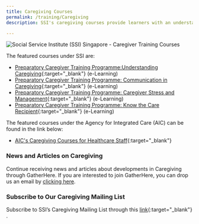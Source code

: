 ```yaml
---
title: Caregiving Courses
permalink: /training/Caregiving
description: SSI's caregiving courses provide learners with an understanding of caregiving while also training them in foundational skills.

---
```

![Social Service Institute (SSI) Singapore - Caregiver Training Courses](/images/training/caregiving_SSI_header-banner-757-x-239px9.jpg) 

The featured courses under SSI are:   
-   [Preparatory Caregiver Training Programme:Understanding Caregiving](https://learningcloud.sg/pages/coursedescription.jsf?courseId=752497&catalogId=1700){:target="_blank"}   (e-Learning)
-   [Preparatory Caregiver Training Programme: Communication in Caregiving](https://learningcloud.sg/pages/coursedescription.jsf?courseId=926394&catalogId=1700){:target="_blank"}   (e-Learning) 
-   [Preparatory Caregiver Training Programme: Caregiver Stress and Management](https://learningcloud.sg/pages/coursedescription.jsf?courseId=926403&catalogId=1700){:target="_blank"}   (e-Learning)
-   [Preparatory Caregiver Training Programme: Know the Care Recipient](https://learningcloud.sg/pages/coursedescription.jsf?courseId=926363&catalogId=1700){:target="_blank"}   (e-Learning)

The featured courses under the Agency for Integrated Care (AIC) can be found in the link below:

-   [AIC's Caregiving Courses for Healthcare Staff](http://partners.aic.sg/trainingcalendar){:target="_blank"}   

### News and Articles on Caregiving   

Continue receiving news and articles about developments in Caregiving through GatherHere. If you are interested to join GatherHere, you can drop us an email by [clicking here](mailto:techservices1@gatherhere.sg).

### Subscribe to Our Caregiving Mailing List   

Subscribe to SSI’s Caregiving Mailing List through this [link](https://form.gov.sg/606d89f418510a0011c846b9){:target="_blank"} .
